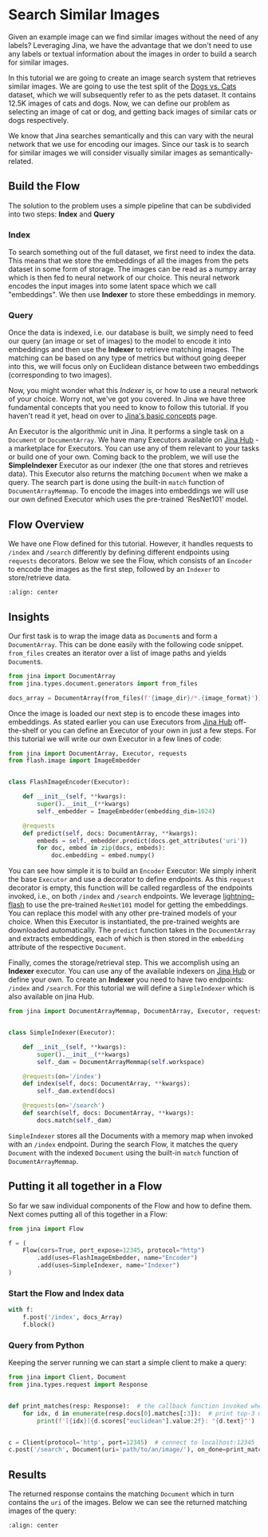 # Search Similar Images

Given an example image can we find similar images without the need of any labels? Leveraging Jina, we have the advantage that 
we don't need to use any labels or textual information about the images in order to build a search for similar images.

In this tutorial we are going to create an image search system that retrieves similar images. We are going to
use the test split of the [Dogs vs. Cats](https://www.kaggle.com/c/dogs-vs-cats/data?select=test1.zip) dataset, which we
will subsequently refer to as the pets dataset. It contains 12.5K images of cats and dogs. Now, we can define our
problem as selecting an image of cat or dog, and getting back images of similar cats or dogs respectively.

We know that Jina searches semantically and this can vary with the neural network that we use for encoding our images. Since our
task is to search for similar images we will consider visually similar images as semantically-related.

## Build the Flow

The solution to the problem uses a simple pipeline that can be subdivided into two steps:  **Index** and **Query**

### Index

To search something out of the full dataset, we first need to index the data. This means that we store the embeddings
of all the images from the pets dataset in some form of storage. The images can be read as a numpy array which is then
fed to neural network of our choice. This neural network encodes the input images into some latent space which we call
"embeddings". We then use **Indexer** to store these embeddings in memory.

### Query

Once the data is indexed, i.e. our database is built, we simply need to feed our query (an image or set of
images) to the model to encode it into embeddings and then use the **Indexer** to retrieve matching images. The matching
can be based on any type of metrics but without going deeper into this, we will focus only on Euclidean distance between
two embeddings (corresponding to two images).

Now, you might wonder what this *Indexer* is, or how to use a neural network of your choice. Worry not, we've got you
covered. In Jina we have three fundamental concepts that you need to know to follow this tutorial. If you
haven't read it yet, head on over to [Jina's basic concepts](https://docs.jina.ai/fundamentals/concepts/) page. 

An Executor is the algorithmic unit in Jina. It performs a single task on a `Document` or `DocumentArray`.
We have many Executors available on [Jina Hub](https://hub.jina.ai) - a marketplace for Executors. You can use any of
them relevant to your tasks or build one of your own. Coming back to the problem, we will use the **SimpleIndexer** Executor as
our indexer (the one that stores and retrieves data). This Executor also returns the matching `Document` when we make
a query. The search part is done using the built-in `match` function of `DocumentArrayMemmap`. To encode the images into
embeddings we will use our own defined Executor which uses the pre-trained 'ResNet101' model.

## Flow Overview

We have one Flow defined for this tutorial. However, it handles requests to `/index` and `/search` differently by
defining different endpoints using `requests` decorators. Below we see the Flow, which consists of an `Encoder` to encode
the images as the first step, followed by an `Indexer` to store/retrieve data.

```{figure} ../../../.github/images/image_search_flow.svg
:align: center
```

## Insights

Our first task is to wrap the image data as `Document`s and form a `DocumentArray`. This can be done easily with the
following code snippet. `from_files` creates an iterator over a list of image paths and yields `Document`s.

```python
from jina import DocumentArray
from jina.types.document.generators import from_files

docs_array = DocumentArray(from_files(f'{image_dir}/*.{image_format}'))
```

Once the image is loaded our next step is to encode these images into embeddings. As stated earlier you can use
Executors from  [Jina Hub](https://hub.jina.ai) off-the-shelf or you can define an Executor of your own in
just a few steps. For this tutorial we will write our own Executor in a few lines of code:

```python
from jina import DocumentArray, Executor, requests
from flash.image import ImageEmbedder


class FlashImageEncoder(Executor):

    def __init__(self, **kwargs):
        super().__init__(**kwargs)
        self._embedder = ImageEmbedder(embedding_dim=1024)

    @requests
    def predict(self, docs: DocumentArray, **kwargs):
        embeds = self._embedder.predict(docs.get_attributes('uri'))
        for doc, embed in zip(docs, embeds):
            doc.embedding = embed.numpy()
```

You can see how simple it is to build an `Encoder` Executor: We simply inherit the base `Executor` and use a decorator
to define endpoints. As this `request` decorator is empty, this function will be called regardless of the
endpoints invoked, i.e., on both `/index` and `/search` endpoints. We
leverage [lightning-flash](https://github.com/PyTorchLightning/lightning-flash) to use the pre-trained `ResNet101` model for
getting the embeddings. You can replace this model with any other pre-trained models of your choice. When this
Executor is instantiated, the pre-trained weights are downloaded automatically. The `predict` function takes in
the `DocumentArray` and extracts embeddings, each of which is then stored in the `embedding` attribute of the
respective `Document`.

Finally, comes the storage/retrieval step. This we accomplish using an **Indexer** executor. You can use any of the
available indexers on [Jina Hub](https://hub.jina.ai) or define your own. To create an **Indexer** you need to have two
endpoints: `/index` and `/search`. For this tutorial we will define a `SimpleIndexer` which is also available on jina
Hub.

```python
from jina import DocumentArrayMemmap, DocumentArray, Executor, requests


class SimpleIndexer(Executor):

    def __init__(self, **kwargs):
        super().__init__(**kwargs)
        self._dam = DocumentArrayMemmap(self.workspace)

    @requests(on='/index')
    def index(self, docs: DocumentArray, **kwargs):
        self._dam.extend(docs)

    @requests(on='/search')
    def search(self, docs: DocumentArray, **kwargs):
        docs.match(self._dam)
```

`SimpleIndexer` stores all the Documents with a memory map when invoked with an `/index` endpoint. During the search
Flow, it matches the query `Document` with the indexed `Document` using the built-in `match` function
of `DocumentArrayMemmap`.

## Putting it all together in a Flow

So far we saw individual components of the Flow and how to define them. Next comes putting all of this together in a Flow:

```python
from jina import Flow

f = (
    Flow(cors=True, port_expose=12345, protocol="http")
        .add(uses=FlashImageEmbedder, name="Encoder")
        .add(uses=SimpleIndexer, name="Indexer")
)
```

### Start the Flow and Index data

```python
with f:
    f.post('/index', docs_Array)
    f.block()
```

### Query from Python

Keeping the server running we can start a simple client to make a query:

```python
from jina import Client, Document
from jina.types.request import Response


def print_matches(resp: Response):  # the callback function invoked when task is done
    for idx, d in enumerate(resp.docs[0].matches[:3]):  # print top-3 matches
        print(f'[{idx}]{d.scores["euclidean"].value:2f}: "{d.text}"')


c = Client(protocol='http', port=12345)  # connect to localhost:12345
c.post('/search', Document(uri='path/to/an/image/'), on_done=print_matches)
```

## Results

The returned response contains the matching `Document` which in turn contains the `uri` of the images. Below we can see the
returned matching images of the query:

```{figure} image-search.png
:align: center
```
